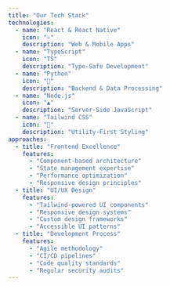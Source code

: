 ```yaml
---
title: "Our Tech Stack"
technologies:
  - name: "React & React Native"
    icon: "⚛️"
    description: "Web & Mobile Apps"
  - name: "TypeScript"
    icon: "TS"
    description: "Type-Safe Development"
  - name: "Python"
    icon: "🔷"
    description: "Backend & Data Processing"
  - name: "Node.js"
    icon: "▲"
    description: "Server-Side JavaScript"
  - name: "Tailwind CSS"
    icon: "🌊"
    description: "Utility-First Styling"
approaches:
  - title: "Frontend Excellence"
    features:
      - "Component-based architecture"
      - "State management expertise"
      - "Performance optimization"
      - "Responsive design principles"
  - title: "UI/UX Design"
    features:
      - "Tailwind-powered UI components"
      - "Responsive design systems"
      - "Custom design frameworks"
      - "Accessible UI patterns"
  - title: "Development Process"
    features:
      - "Agile methodology"
      - "CI/CD pipelines"
      - "Code quality standards"
      - "Regular security audits"
---
```

